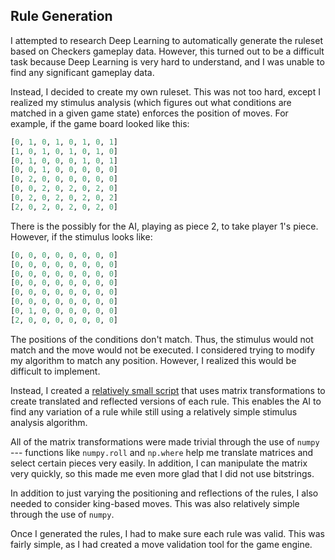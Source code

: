 ## Rule Generation

I attempted to research Deep Learning to automatically generate the ruleset based on Checkers gameplay data.
However, this turned out to be a difficult task because Deep Learning is very hard to understand, and I was unable to find any significant gameplay data.

Instead, I decided to create my own ruleset. This was not too hard, except I realized my stimulus analysis (which figures out what conditions are matched in a given game state) enforces the position of moves.
For example, if the game board looked like this:

```python
[0, 1, 0, 1, 0, 1, 0, 1]
[1, 0, 1, 0, 1, 0, 1, 0]
[0, 1, 0, 0, 0, 1, 0, 1]
[0, 0, 1, 0, 0, 0, 0, 0]
[0, 2, 0, 0, 0, 0, 0, 0]
[0, 0, 2, 0, 2, 0, 2, 0]
[0, 2, 0, 2, 0, 2, 0, 2]
[2, 0, 2, 0, 2, 0, 2, 0]
```

There is the possibly for the AI, playing as piece 2, to take player 1's piece. However, if the stimulus looks like:

```python
[0, 0, 0, 0, 0, 0, 0, 0]
[0, 0, 0, 0, 0, 0, 0, 0]
[0, 0, 0, 0, 0, 0, 0, 0]
[0, 0, 0, 0, 0, 0, 0, 0]
[0, 0, 0, 0, 0, 0, 0, 0]
[0, 0, 0, 0, 0, 0, 0, 0]
[0, 1, 0, 0, 0, 0, 0, 0]
[2, 0, 0, 0, 0, 0, 0, 0]
```

The positions of the conditions don't match. Thus, the stimulus would not match and the move would not be executed.
I considered trying to modify my algorithm to match any position. However, I realized this would be difficult to implement.

Instead, I created a [relatively small script](../ai/generate-rules.py) that uses matrix transformations to create translated and reflected versions of each rule.
This enables the AI to find any variation of a rule while still using a relatively simple stimulus analysis algorithm.

All of the matrix transformations were made trivial through the use of `numpy` --- functions like `numpy.roll` and `np.where` help me translate matrices and select certain pieces very easily.
In addition, I can manipulate the matrix very quickly, so this made me even more glad that I did not use bitstrings.

In addition to just varying the positioning and reflections of the rules, I also needed to consider king-based moves. This was also relatively simple through the use of `numpy`.

Once I generated the rules, I had to make sure each rule was valid. This was fairly simple, as I had created a move validation tool for the game engine.
